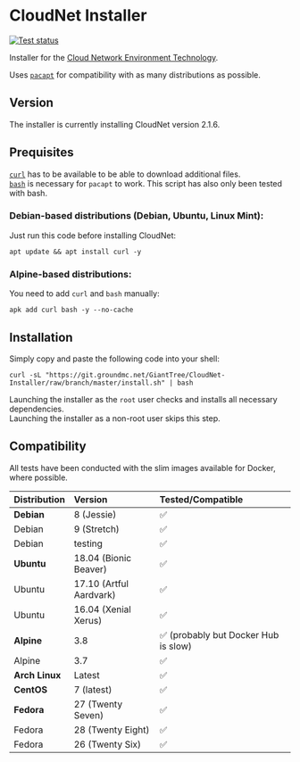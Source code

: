 # CloudNet Installer

[![Test status](https://ci.groundmc.net/buildStatus/icon?job=GiantTree/CloudNet-Installer/master)](https://ci.groundmc.net/job/GiantTree/job/CloudNet-Installer/job/master/)

Installer for the [Cloud Network Environment Technology](https://github.com/CloudNetService/CloudNet).

Uses [`pacapt`](https://github.com/icy/pacapt) for compatibility with as many distributions as possible.

## Version

The installer is currently installing CloudNet version 2.1.6.

## Prequisites

[`curl`](https://curl.haxx.se/) has to be available to be able to download additional files.  
[`bash`](https://www.gnu.org/software/bash/) is necessary for `pacapt` to work. This script has also only been tested with bash.

### Debian-based distributions (Debian, Ubuntu, Linux Mint):

Just run this code before installing CloudNet:

    apt update && apt install curl -y

### Alpine-based distributions:

You need to add `curl` and `bash` manually:

    apk add curl bash -y --no-cache

## Installation

Simply copy and paste the following code into your shell:

    curl -sL "https://git.groundmc.net/GiantTree/CloudNet-Installer/raw/branch/master/install.sh" | bash

Launching the installer as the `root` user checks and installs all necessary dependencies.  
Launching the installer as a non-root user skips this step.

## Compatibility

All tests have been conducted with the slim images available for Docker, where possible.

| Distribution   | Version                 | Tested/Compatible                   |
| :------------- | :---------------------- | :---------------------------------- |
| **Debian**     | 8 (Jessie)              | ✅                                   |
| Debian         | 9 (Stretch)             | ✅                                   |
| Debian         | testing                 | ✅                                   |
| **Ubuntu**     | 18.04 (Bionic Beaver)   | ✅                                   |
| Ubuntu         | 17.10 (Artful Aardvark) | ✅                                   |
| Ubuntu         | 16.04 (Xenial Xerus)    | ✅                                   |
| **Alpine**     | 3.8                     | ✅ (probably but Docker Hub is slow) |
| Alpine         | 3.7                     | ✅                                   |
| **Arch Linux** | Latest                  | ✅                                   |
| **CentOS**     | 7 (latest)              | ✅                                   |
| **Fedora**     | 27 (Twenty Seven)       | ✅                                   |
| Fedora         | 28 (Twenty Eight)       | ✅                                   |
| Fedora         | 26 (Twenty Six)         | ✅                                   |